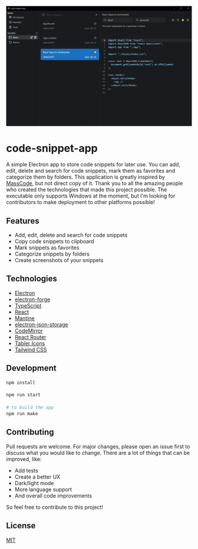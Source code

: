 ![screenshot](https://github.com/petya0927/code-snippet-app/blob/main/screenshot.png)

# code-snippet-app

A simple Electron app to store code snippets for later use. You can add, edit, delete and search for code snippets, mark them as favorites and categorize them by folders. This application is greatly inspired by [MassCode](https://github.com/massCodeIO/massCode), but not direct copy of it. Thank you to all the amazing people who created the technologies that made this project possible. The executable only supports Windows at the moment, but I'm looking for contributors to make deployment to other platforms possible!

## Features

- Add, edit, delete and search for code snippets
- Copy code snippets to clipboard
- Mark snippets as favorites
- Categorize snippets by folders
- Create screenshots of your snippets

## Technologies

- [Electron](https://www.electronjs.org/)
- [electron-forge](https://www.electronforge.io/)
- [TypeScript](https://www.typescriptlang.org/)
- [React](https://reactjs.org/)
- [Mantine](https://mantine.dev/)
- [electron-json-storage](https://github.com/electron-userland/electron-json-storage)
- [CodeMirror](https://codemirror.net/)
- [React Router](https://reactrouter.com/)
- [Tabler Icons](https://tablericons.com/)
- [Tailwind CSS](https://tailwindcss.com/)

## Development

```bash
npm install

npm run start

# to build the app
npm run make
```

## Contributing

Pull requests are welcome. For major changes, please open an issue first to discuss what you would like to change. There are a lot of things that can be improved, like:

- Add tests
- Create a better UX
- Dark/light mode
- More language support
- And overall code improvements

So feel free to contribute to this project!

## License

[MIT](https://choosealicense.com/licenses/mit/)

